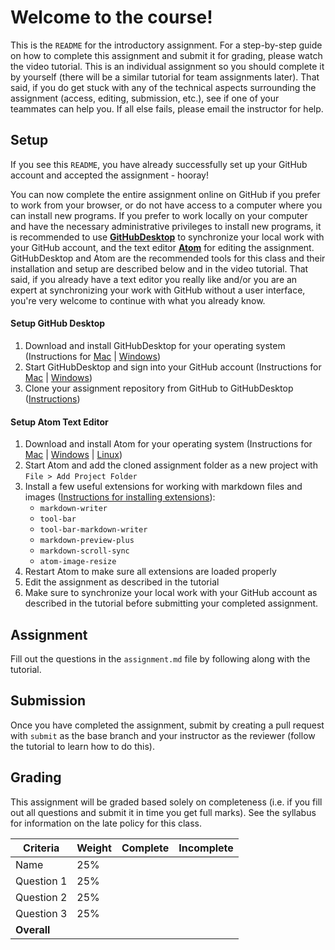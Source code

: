 # Welcome to the course!

This is the `README` for the introductory assignment. For a step-by-step guide on how to complete this assignment and submit it for grading, please watch the video tutorial. This is an individual assignment so you should complete it by yourself (there will be a similar tutorial for team assignments later). That said, if you do get stuck with any of the technical aspects surrounding the assignment (access, editing, submission, etc.), see if one of your teammates can help you. If all else fails, please email the instructor for help.

## Setup

If you see this `README`, you have already successfully set up your GitHub account and accepted the assignment - hooray!

You can now complete the entire assignment online on GitHub if you prefer to work from your browser, or do not have access to a computer where you can install new programs. If you prefer to work locally on your computer and have the necessary administrative privileges to install new programs, it is recommended to use [**GitHubDesktop**](https://desktop.github.com/) to synchronize your local work with your GitHub account, and the text editor [**Atom**](https://atom.io/) for editing the assignment. GitHubDesktop and Atom are the recommended tools for this class and their installation and setup are described below and in the video tutorial. That said, if you already have a text editor you really like and/or you are an expert at synchronizing your work with GitHub without a user interface, you're very welcome to continue with what you already know.

#### Setup GitHub Desktop

 1. Download and install GitHubDesktop for your operating system (Instructions for [Mac](https://help.github.com/desktop-beta/guides/getting-started-with-github-desktop/installing-github-desktop/#platform-mac) | [Windows](https://help.github.com/desktop-beta/guides/getting-started-with-github-desktop/installing-github-desktop/#platform-windows))
 1. Start GitHubDesktop and sign into your GitHub account (Instructions for [Mac](https://help.github.com/desktop-beta/guides/getting-started-with-github-desktop/authenticating-to-github/#platform-mac) | [Windows](https://help.github.com/desktop-beta/guides/getting-started-with-github-desktop/authenticating-to-github/#platform-windows))
 1. Clone your assignment repository from GitHub to GitHubDesktop ([Instructions](https://help.github.com/desktop-beta/guides/contributing-to-projects/cloning-a-repository-from-github-to-github-desktop/))

#### Setup Atom Text Editor

 1. Download and install Atom for your operating system (Instructions for [Mac](https://flight-manual.atom.io/getting-started/sections/installing-atom/#platform-mac) | [Windows](https://flight-manual.atom.io/getting-started/sections/installing-atom/#platform-windows) | [Linux](https://flight-manual.atom.io/getting-started/sections/installing-atom/#platform-linux))
 1. Start Atom and add the cloned assignment folder as a new project with `File > Add Project Folder`
 1. Install a few useful extensions for working with markdown files and images ([Instructions for installing extensions](http://flight-manual.atom.io/using-atom/sections/atom-packages/)):
     - `markdown-writer`
     - `tool-bar`
     - `tool-bar-markdown-writer`
     - `markdown-preview-plus`
     - `markdown-scroll-sync`
     - `atom-image-resize`
 1. Restart Atom to make sure all extensions are loaded properly
 1. Edit the assignment as described in the tutorial
 1. Make sure to synchronize your local work with your GitHub account as described in the tutorial before submitting your completed assignment.

## Assignment

Fill out the questions in the `assignment.md` file by following along with the tutorial.

## Submission

Once you have completed the assignment, submit by creating a pull request with `submit` as the base branch and your instructor as the reviewer (follow the tutorial to learn how to do this).

## Grading

This assignment will be graded based solely on completeness (i.e. if you fill out all questions and submit it in time you get full marks). See the syllabus for information on the late policy for this class.


Criteria    | Weight | Complete | Incomplete
------------|--------|----------|-----------
Name        | 25%    |          |
Question 1  | 25%    |          |
Question 2  | 25%    |          |
Question 3  | 25%    |          |
**Overall** |        |          |
